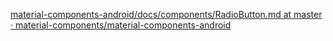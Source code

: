 [material-components-android/docs/components/RadioButton.md at master · material-components/material-components-android](https://github.com/material-components/material-components-android/blob/master/docs/components/RadioButton.md)